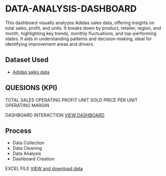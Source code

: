 # DATA-ANALYSIS-DASHBOARD
This dashboard visually analyzes Adidas sales data, offering insights on total sales, profit, and units. It breaks down by product, retailer, region, and month, highlighting key trends, monthly fluctuations, and top-performing states. It aids in understanding patterns and decision-making, ideal for identifying improvement areas and drivers.
## Dataset Used 
- <a href= "https://github.com/OWAISE-7/DATA-ANALYSIS-DASHBOARD">Adidas sales data</a> 

## QUESIONS (KPI)
 TOTAL SALES
 OPERATING PROFIT
 UNIT SOLD
 PRICE PER UNIT
 OPERATING MARGIN

 DASHBOARD INTERACTION <a href="https://github.com/OWAISE-7/DATA-ANALYSIS-DASHBOARD/blob/main/SALES%20ANALYSIS.png">VIEW DASHBOARD</a>

 ## Process
 - Data Collection
 - Data Cleaning
 - Data Analysis
 - Dashboard Creation
 
  EXCEL FILE <a href="https://github.com/OWAISE-7/DATA-ANALYSIS-DASHBOARD/blob/main/Adidas%20US%20Sales%20Datasets.xlsx">VIEW and download data</a>
